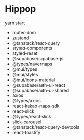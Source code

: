 # Hippop

yarn start

- router-dom
- zustand
- @tanstack/react-query
- styled-components
- styled-reset
- @supabase/supabase-js
- @types/navermaps
- @mui/types
- @mui/styles
- @mui/icons-material
- @supabase/auth-ui-react
- @supabase/auth-ui-shared
- axios
- @types/axios
- react-kakao-maps-sdk
- react-slick
- @types/react-slick
- slick-carousel
- @tanstack/react-query-devtools
- react-toastify
